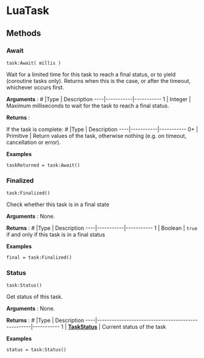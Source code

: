 # LuaTask

## Methods

### Await
```
task:Await( millis )
```

Wait for a limited time for this task to reach a final status, or to yield (coroutine tasks only). Returns when this is the case, or after the timeout, whichever occurs first.

**Arguments** :
\#  |Type		| Description
----|-----------|-----------
1	| Integer	| Maximum milliseconds to wait for the task to reach a final status.

**Returns** :

If the task is complete:
\#  |Type		| Description
----|-----------|-----------
0+	| Primitive	| Return values of the task, otherwise nothing (e.g. on timeout, cancellation or error).

**Examples**
```
taskReturned = task:Await()
```

### Finalized
```
task:Finalized()
```

Check whether this task is in a final state

**Arguments** : None.

**Returns** :
\#  |Type		| Description
----|-----------|-----------
1	| Boolean	| `true` if and only if this task is in a final status

**Examples**
```
final = task:Finalized()
```

### Status
```
task:Status()
```

Get status of this task.

**Arguments** : None.

**Returns** :
\#  |Type												| Description
----|---------------------------------------------------|-----------
1	| [**TaskStatus**](LuaWorkerModule.md/#taskstatus)	| Current status of the task


**Examples**
```
status = task:Status()
```